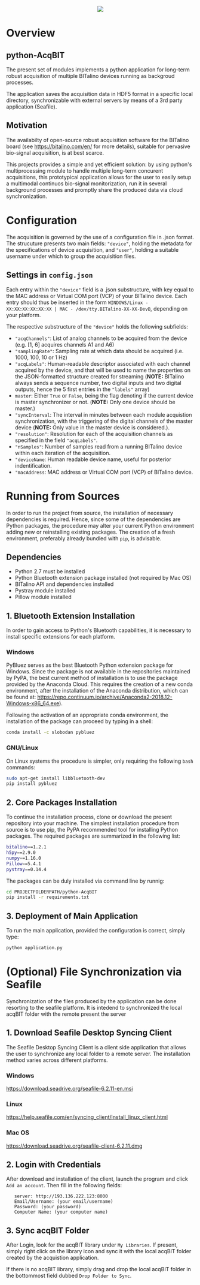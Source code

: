
<p align="center">
  <img src="https://raw.githubusercontent.com/franciscosargo/python-AcqBIT/master/add_ons/acqBIT.PNG">
</p>

# Overview

## python-AcqBIT
The present set of modules implements a python application for long-term robust acquisition of multiple BITalino devices running as backgroud processes.

The application saves the acquisition data in HDF5 format in a specific local directory, synchronizable with external servers by means of a 3rd party application (Seafile).  

## Motivation
The availabilty of open-source robust acquisition software for the BITalino board (see https://bitalino.com/en/ for more details), suitable for pervasive bio-signal acquisition, is at best scarce. 

This projects provides a simple and yet efficient solution: by using python's multiprocessing module to handle multiple long-term concurent acquisitions, this prototypical application allows for the user to easily setup a multimodal continuos bio-signal monitorization, run it in several background processes and promptly share the produced data via cloud synchronization.      

# Configuration
The acquisition is governed by the use of a configuration file in .json format. The strucuture presents two main fields: `"device"`, holding the metadata for the specifications of device acquisition, and `"user"`, holding a suitable username under which to group the acquisition files. 
 
## Settings in `config.json`
Each entry within the `"device"` field is a .json substructure, with key equal to the MAC address or Virtual COM port (VCP) of your BITalino device. Each entry should thus be inserted in the form `WINDOWS/Linux - XX:XX:XX:XX:XX:XX | MAC - /dev/tty.BITalino-XX-XX-DevB`, depending on your platform.

The respective substructure of the `"device"` holds the following subfields:
- `"acqChannels"`: List of analog channels to be acquired from the device (e.g. [1, 6] acquires channels A1 and A6)
- `"samplingRate"`: Sampling rate at which data should be acquired (i.e. 1000, 100, 10 or 1 Hz)
- `"acqLabels"`: Human-readable descriptor associated with each channel acquired by the device, and that will be used to name the properties on the JSON-formatted structure created for streaming (**NOTE:** BITalino always sends a sequence number, two digital inputs and two digital outputs, hence the 5 first entries in the `"labels"` array)
- `master`: Either `True` or `False`, being the flag denoting if the current device is master synchronizer or not.  (**NOTE:** Only one device should be master.)
- `"syncInterval`: The interval in minutes between each module acquistion synchronization, with the triggering of the digital channels of the master device (**NOTE:** Only value in the master device is considered.).
- `"resolution"`: Resolution for each of the acquisition channels as specified in the field `"acqLabels"`.
- `"nSamples"`: Number of samples read from a running BITalino device within each iteration of the acquisition.
- `"deviceName`: Human readable device name, useful for posterior indentification.
- `"macAddress`: MAC address or Virtual COM port (VCP) of BITalino device.

# Running from Sources
In order to run the project from source, the installation of necessary dependencies is required. Hence, since some of the dependencies are Python packages, the procedure may alter your current Python environment adding new or reinstalling existing packages. The creation of a fresh environment, preferably already bundled with `pip`, is advisable. 

##  Dependencies 
- Python 2.7 must be installed
- Python Bluetooth extension package installed (not required by Mac OS)
- BITalino API and dependencies installed
- Pystray module installed
- Pillow module installed

## 1. Bluetooth Extension Installation
In order to gain access to Python's Bluetooth capabilities, it is necessary to install specific extensions for each platform.

### Windows
PyBluez serves as the best Bluetooth Python extension package for Windows. Since the package is not available in the repositories maintained by PyPA, the best current method of installation is to use the package provided by the Anaconda Cloud. This requires the creation of a new conda environment, after the installation of the Anaconda distribution, which can be found at: https://repo.continuum.io/archive/Anaconda2-2018.12-Windows-x86_64.exe).
 
Following the activation of an appropriate conda environment, the installation of the package can proceed by typing in a shell:
 ```bash
conda install -c slobodan pybluez
```

### GNU/Linux
On Linux systems the procedure is simpler, only requiring the following `bash` commands:
 ```bash
sudo apt-get install libbluetooth-dev
pip install pybluez
```

## 2. Core Packages Installation
To continue the installation process, clone or download the present repository into your machine. The simplest installation procedure from source is to use pip, the PyPA recommended tool for installing Python packages.
The required packages are summarized in the following list:
```bash
bitalino==1.2.1
h5py==2.9.0
numpy==1.16.0
Pillow==5.4.1
pystray==0.14.4
```

The packages can be duly installed via command line by runnig:
```bash
cd PROJECTFOLDERPATH/python-AcqBIT
pip install -r requirements.txt
```

## 3. Deployment of Main Application
To run the main application, provided the configuration is correct, simply type:
```bash
python application.py
```

# (Optional) File Synchronization via Seafile
Synchronization of the files produced by the application can be done resorting to the seafile platform. 
It is intedend to synchronized the local acqBIT folder with the remote present the server 

## 1. Download Seafile Desktop Syncing Client
The Seafile Desktop Syncing Client is a client side application that allows the user to synchronize any local folder to a remote server. 
The installation method varies across different platforms. 

### Windows
https://download.seadrive.org/seafile-6.2.11-en.msi

### Linux
https://help.seafile.com/en/syncing_client/install_linux_client.html

### Mac OS
https://download.seadrive.org/seafile-client-6.2.11.dmg


## 2. Login with Credentials
After download and installation of the client, launch the program and click `Add an account`. Then fill in the following fields:

```
   server: http://193.136.222.123:8000
   Email/Username: (your email/username)
   Password: (your password)
   Computer Name: (your computer name)
``` 
   
## 3. Sync acqBIT Folder
After Login, look for the acqBIT library under `My Libraries`. If present, simply right click on the library icon and sync it with the local acqBIT folder created by the acquistion application.

If there is no acqBIT library, simply drag and drop the local acqBIT folder in the bottommost field dubbed `Drop Folder to Sync`.



